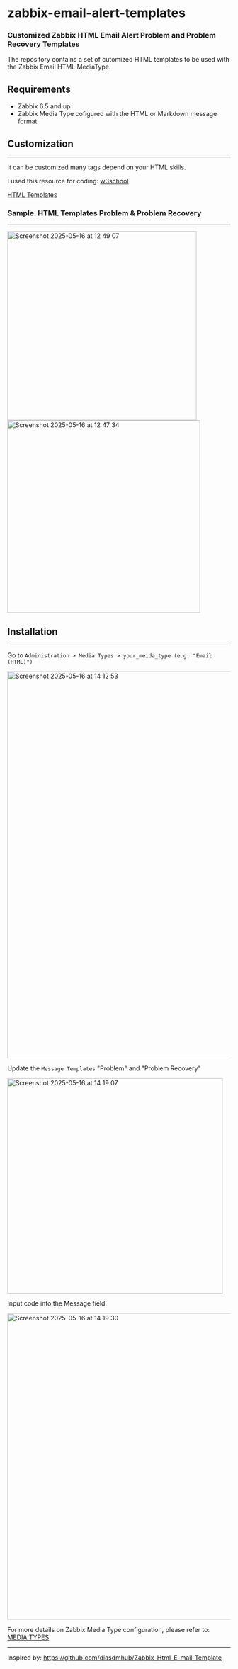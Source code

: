 # zabbix-email-alert-templates

### Customized Zabbix HTML Email Alert Problem and Problem Recovery Templates

The repository contains a set of cutomized HTML templates to be used with the Zabbix Email HTML MediaType. 

## Requirements

- Zabbix 6.5 and up
- Zabbix Media Type cofigured with the HTML or Markdown message format

## Customization
---
It can be customized many tags depend on your HTML skills.

I used this resource for coding: [w3school](https://www.w3schools.com/html/tryit.asp?filename=tryhtml_default_default)

[HTML Templates](./Template/html/)

### Sample. HTML Templates Problem & Problem Recovery
---
<img width="427" alt="Screenshot 2025-05-16 at 12 49 07" src="https://github.com/user-attachments/assets/9878eb45-6f06-4d0b-bb7a-702193fca2a4" />
<img width="435" alt="Screenshot 2025-05-16 at 12 47 34" src="https://github.com/user-attachments/assets/945dcd5a-7f97-4a6c-ba88-c6b3dc4d728c" />

## Installation

---
Go to `Administration > Media Types > your_meida_type (e.g. "Email (HTML)")`

<img width="874" alt="Screenshot 2025-05-16 at 14 12 53" src="https://github.com/user-attachments/assets/bb16f908-2d7f-46fc-ac06-16f858b2b977" />

Update the `Message Templates` "Problem" and "Problem Recovery"

<img width="486" alt="Screenshot 2025-05-16 at 14 19 07" src="https://github.com/user-attachments/assets/7ff016ec-6a6f-46db-9d3d-ed3476c550e9" />

Input code into the Message field.

<img width="692" alt="Screenshot 2025-05-16 at 14 19 30" src="https://github.com/user-attachments/assets/3583ad35-2873-485a-aeea-3eb7d7c76fb2" />

For more details on Zabbix Media Type configuration, please refer to: [MEDIA TYPES](https://www.zabbix.com/documentation/7.0/en/manual/config/notifications/media)


---
Inspired by: https://github.com/diasdmhub/Zabbix_Html_E-mail_Template
